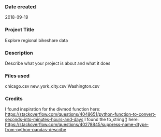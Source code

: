 ### Date created
2018-09-19

### Project Title
Explore regional bikeshare data

### Description
Describe what your project is about and what it does

### Files used
chicago.csv
new_york_city.csv
Washington.csv

### Credits
I found inspiration for the divmod function here:
https://stackoverflow.com/questions/4048651/python-function-to-convert-seconds-into-minutes-hours-and-days
I found the to_string() here: 
https://stackoverflow.com/questions/40278845/suppress-name-dtype-from-python-pandas-describe
